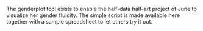 The genderplot tool exists to enable the half-data half-art project of June to visualize her gender fluidity. The simple script is made available here together with a sample spreadsheet to let others try it out. 